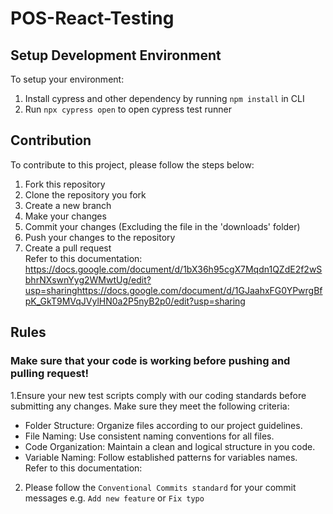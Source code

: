 # POS-React-Testing

## Setup Development Environment

To setup your environment:
1. Install cypress and other dependency by running `npm install` in CLI
2. Run `npx cypress open` to open cypress test runner

## Contribution

To contribute to this project, please follow the steps below:
1. Fork this repository
2. Clone the repository you fork
3. Create a new branch
4. Make your changes
5. Commit your changes (Excluding the file in the 'downloads' folder)
6. Push your changes to the repository
7. Create a pull request  
Refer to this documentation: https://docs.google.com/document/d/1bX36h95cgX7Mqdn1QZdE2f2wSbhrNXswnYyg2WMwtUg/edit?usp=sharinghttps://docs.google.com/document/d/1GJaahxFG0YPwrgBfpK_GkT9MVqJVylHN0a2P5nyB2p0/edit?usp=sharing

## Rules
### Make sure that your code is working before pushing and pulling request!
1.Ensure your new test scripts comply with our coding standards before submitting any changes. Make sure they meet the following criteria:
  - Folder Structure: Organize files according to our project guidelines.
  - File Naming: Use consistent naming conventions for all files.
  - Code Organization: Maintain a clean and logical structure in you code.
  - Variable Naming: Follow established patterns for variables names.  
Refer to this documentation:
2. Please follow the `Conventional Commits standard` for your commit messages
e.g. `Add new feature` or `Fix typo`

